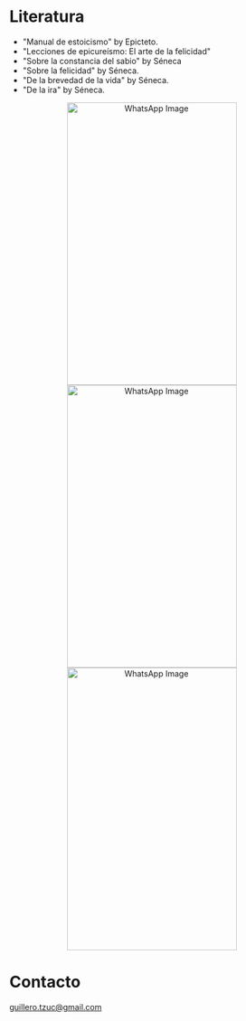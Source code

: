 # 

# Literatura
- "Manual de estoicismo" by Epicteto.
- "Lecciones de epicureísmo: El arte de la felicidad"
- "Sobre la constancia del sabio" by Séneca
- "Sobre la felicidad" by Séneca.
- "De la brevedad de la vida" by Séneca.
- "De la ira" by Séneca.

<p align="center">
  <img src="https://github.com/user-attachments/assets/9f37445f-2191-44ce-93a0-0af5ced148df" alt="WhatsApp Image" width="300" height="500">
  <img src="https://github.com/user-attachments/assets/77e2e3c2-c931-479d-9d5b-91e1a69dc20f" alt="WhatsApp Image" width="300" height="500">
  <img src="https://github.com/user-attachments/assets/d57e7851-56d9-494b-a1ce-1382a876fcd8" alt="WhatsApp Image" width="300" height="500">
</p>


# Contacto
guillero.tzuc@gmail.com
